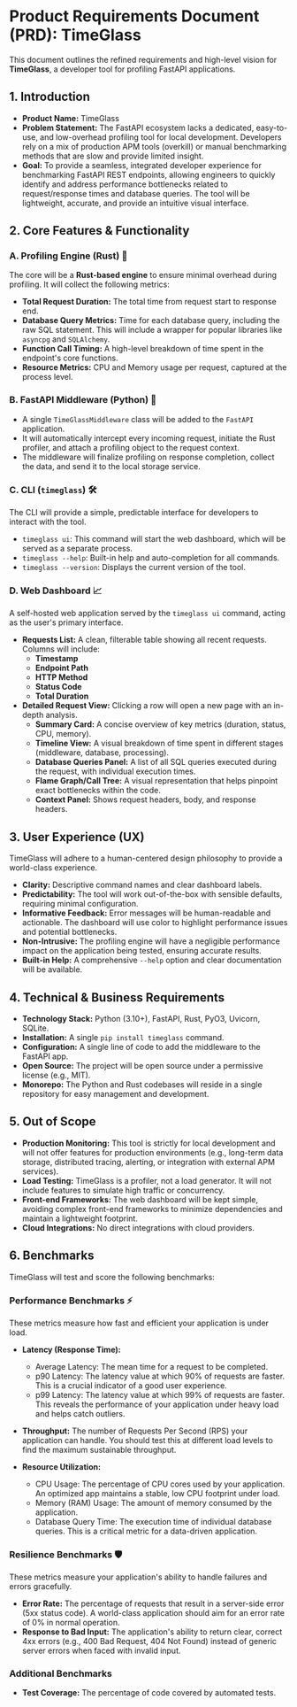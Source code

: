 # Product Requirements Document (PRD): TimeGlass

This document outlines the refined requirements and high-level vision for **TimeGlass**, a developer tool for profiling FastAPI applications.

## 1. Introduction

* **Product Name:** TimeGlass
* **Problem Statement:** The FastAPI ecosystem lacks a dedicated, easy-to-use, and low-overhead profiling tool for local development. Developers rely on a mix of production APM tools (overkill) or manual benchmarking methods that are slow and provide limited insight.
* **Goal:** To provide a seamless, integrated developer experience for benchmarking FastAPI REST endpoints, allowing engineers to quickly identify and address performance bottlenecks related to request/response times and database queries. The tool will be lightweight, accurate, and provide an intuitive visual interface.

## 2. Core Features & Functionality

### A. Profiling Engine (Rust) 🦀

The core will be a **Rust-based engine** to ensure minimal overhead during profiling. It will collect the following metrics:

* **Total Request Duration:** The total time from request start to response end.
* **Database Query Metrics:** Time for each database query, including the raw SQL statement. This will include a wrapper for popular libraries like `asyncpg` and `SQLAlchemy`.
* **Function Call Timing:** A high-level breakdown of time spent in the endpoint's core functions.
* **Resource Metrics:** CPU and Memory usage per request, captured at the process level.

### B. FastAPI Middleware (Python) 🐍

* A single `TimeGlassMiddleware` class will be added to the `FastAPI` application.
* It will automatically intercept every incoming request, initiate the Rust profiler, and attach a profiling object to the request context.
* The middleware will finalize profiling on response completion, collect the data, and send it to the local storage service.

### C. CLI (`timeglass`) 🛠️

The CLI will provide a simple, predictable interface for developers to interact with the tool.

* `timeglass ui`: This command will start the web dashboard, which will be served as a separate process.
* `timeglass --help`: Built-in help and auto-completion for all commands.
* `timeglass --version`: Displays the current version of the tool.

### D. Web Dashboard 📈

A self-hosted web application served by the `timeglass ui` command, acting as the user's primary interface.

* **Requests List:** A clean, filterable table showing all recent requests. Columns will include:
    * **Timestamp**
    * **Endpoint Path**
    * **HTTP Method**
    * **Status Code**
    * **Total Duration**
* **Detailed Request View:** Clicking a row will open a new page with an in-depth analysis.
    * **Summary Card:** A concise overview of key metrics (duration, status, CPU, memory).
    * **Timeline View:** A visual breakdown of time spent in different stages (middleware, database, processing).
    * **Database Queries Panel:** A list of all SQL queries executed during the request, with individual execution times.
    * **Flame Graph/Call Tree:** A visual representation that helps pinpoint exact bottlenecks within the code.
    * **Context Panel:** Shows request headers, body, and response headers.

## 3. User Experience (UX)

TimeGlass will adhere to a human-centered design philosophy to provide a world-class experience.

* **Clarity:** Descriptive command names and clear dashboard labels.
* **Predictability:** The tool will work out-of-the-box with sensible defaults, requiring minimal configuration.
* **Informative Feedback:** Error messages will be human-readable and actionable. The dashboard will use color to highlight performance issues and potential bottlenecks.
* **Non-Intrusive:** The profiling engine will have a negligible performance impact on the application being tested, ensuring accurate results.
* **Built-in Help:** A comprehensive `--help` option and clear documentation will be available.

## 4. Technical & Business Requirements

* **Technology Stack:** Python (3.10+), FastAPI, Rust, PyO3, Uvicorn, SQLite.
* **Installation:** A single `pip install timeglass` command.
* **Configuration:** A single line of code to add the middleware to the FastAPI app.
* **Open Source:** The project will be open source under a permissive license (e.g., MIT).
* **Monorepo:** The Python and Rust codebases will reside in a single repository for easy management and development.

## 5. Out of Scope

* **Production Monitoring:** This tool is strictly for local development and will not offer features for production environments (e.g., long-term data storage, distributed tracing, alerting, or integration with external APM services).
* **Load Testing:** TimeGlass is a profiler, not a load generator. It will not include features to simulate high traffic or concurrency.
* **Front-end Frameworks:** The web dashboard will be kept simple, avoiding complex front-end frameworks to minimize dependencies and maintain a lightweight footprint.
* **Cloud Integrations:** No direct integrations with cloud providers.

## 6. Benchmarks

TimeGlass will test and score the following benchmarks:

### Performance Benchmarks ⚡️

These metrics measure how fast and efficient your application is under load.

* **Latency (Response Time):**
  * Average Latency: The mean time for a request to be completed.
  * p90 Latency: The latency value at which 90% of requests are faster. This is a crucial indicator of a good user experience.
  * p99 Latency: The latency value at which 99% of requests are faster. This reveals the performance of your application under heavy load and helps catch outliers.

* **Throughput:** The number of Requests Per Second (RPS) your application can handle. You should test this at different load levels to find the maximum sustainable throughput.

* **Resource Utilization:**
  * CPU Usage: The percentage of CPU cores used by your application. An optimized app maintains a stable, low CPU footprint under load.
  * Memory (RAM) Usage: The amount of memory consumed by the application.
  * Database Query Time: The execution time of individual database queries. This is a critical metric for a data-driven application.

### Resilience Benchmarks 🛡️

These metrics measure your application's ability to handle failures and errors gracefully.

* **Error Rate:** The percentage of requests that result in a server-side error (5xx status code). A world-class application should aim for an error rate of 0% in normal operation.
* **Response to Bad Input:** The application's ability to return clear, correct 4xx errors (e.g., 400 Bad Request, 404 Not Found) instead of generic server errors when faced with invalid input.

### Additional Benchmarks

* **Test Coverage:** The percentage of code covered by automated tests.
